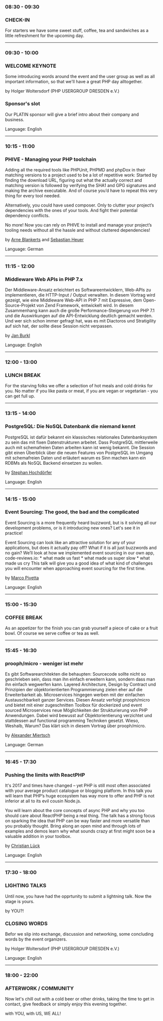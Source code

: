 <div class="schedule">
	<div class="row">
		<div class="col-xs-12 col-sm-4 col-md-3">
			<h3>08:30 - 09:30</h3>	
		</div>
		<div class="col-xs-12 col-sm-8 col-md-9">
			<h3>
			    <a href="https://joind.in/talk/aed73" target="_blank" title="Rate now at joind.in" class="pull-right">
                    <i class="fa fa-commenting-o"></i>
                </a>
			    CHECK-IN
			</h3>
			<p class="text-muted">
				For starters we have some sweet stuff, coffee, tea and sandwiches as a little refreshment for the upcoming day. 
			</p>
		</div>
	</div>
	<hr class="blockspace">
	<div class="row">
		<div class="col-xs-12 col-sm-4 col-md-3">
			<h3>09:30 - 10:00</h3>	
		</div>
		<div class="col-xs-12 col-sm-8 col-md-9">
			<h3>
			    <a href="https://joind.in/talk/73e7e" target="_blank" title="Rate now at joind.in" class="pull-right">
                    <i class="fa fa-commenting-o"></i>
                </a>
			    WELCOME KEYNOTE
			</h3>
			<p>
				Some introducing words around the event and the user group as well as all important information, so that we'll have a great PHP day alltogether.	
			</p>
			<p class="text-muted">by Holger Woltersdorf (PHP USERGROUP DRESDEN e.V.)</p>
			<h3>Sponsor's slot</h3>
			<p>
				Our PLATIN sponsor will give a brief intro about their company and business.
			</p>
			<p>Language: English</p>
		</div>
	</div>
	<hr class="blockspace">
	<div class="row">
		<div class="col-xs-12 col-sm-4 col-md-3">
			<h3>10:15 - 11:00</h3>	
		</div>
		<div class="col-xs-12 col-sm-8 col-md-9">
			<h3>
			    <a name="phive"></a>
			    <a href="https://joind.in/talk/41de1" target="_blank" title="Rate now at joind.in" class="pull-right">
                    <i class="fa fa-commenting-o"></i>
                </a>
			    PHIVE - Managing your PHP toolchain
			</h3>
			<p>
				Adding all the required tools like PHPUnit, PHPMD and phpDox in their matching versions to a project used to be a lot of repetitive work: 
				Started by finding the download URL, figuring out what the actually correct and matching version is followed by verifying the SHA1 and GPG 
				signatures and making the archive executable. And of course you’d have to repeat this very thing for every tool needed.
			</p>
			<p>
				Alternatively, you could have used composer. Only to clutter your project’s dependencies with the ones of your tools. 
				And fight their potential dependency conflicts.
			</p>
			<p>
				No more! Now you can rely on PHIVE to install and manage your project’s 
				tooling needs without all the hassle and without cluttered dependencies!
			</p>
			<p class="text-muted">
				by <a href="@baseUrl@/phpdd17/speaker.html#arne-blankerts">Arne Blankerts</a> 
				and <a href="@baseUrl@/phpdd17/speaker.html#sebastian-heuer">Sebastian Heuer</a>
			</p>
			<p>Language: German</p>
		</div>
	</div>
	<hr class="blockspace">
	<div class="row">
		<div class="col-xs-12 col-sm-4 col-md-3">
			<h3>11:15 - 12:00</h3>	
		</div>
		<div class="col-xs-12 col-sm-8 col-md-9">
			<h3>
			    <a name="middleware-web-apis-in-php-7"></a>
			    <a href="https://joind.in/talk/55cc8" target="_blank" title="Rate now at joind.in" class="pull-right">
                    <i class="fa fa-commenting-o"></i>
                </a>
			    Middleware Web APIs in PHP 7.x
			</h3>
			<p>
				Der Middleware-Ansatz erleichtert es Softwareentwicklern, Web-APIs zu implementieren, die HTTP-Input / Output verwalten. 
				In diesem Vortrag wird gezeigt, wie eine Middleware Web-API in PHP 7 mit Expressive, dem Open-Source-Projekt von Zend Framework, entwickelt wird. 
				In diesem Zusammenhang kann auch die große Performance-Steigerung von PHP 7.1 und die Auswirkungen auf die API-Entwicklung deutlich gemacht werden. 
				Und wer sich schon immer gefragt hat, was es mit Diactoros und Stratigility auf sich hat, der sollte diese Session nicht verpassen.
			</p>
			<p class="text-muted">by <a href="@baseUrl@/phpdd17/speaker.html#jan-burkl">Jan Burkl</a></p>
			<p>Language: English</p>
		</div>
	</div>
	<hr class="blockspace">
	<div class="row">
		<div class="col-xs-12 col-sm-4 col-md-3">
			<h3>12:00 - 13:00</h3>	
		</div>
		<div class="col-xs-12 col-sm-8 col-md-9">
			<h3>
			    <a href="https://joind.in/talk/5ede2" target="_blank" title="Rate now at joind.in" class="pull-right">
                    <i class="fa fa-commenting-o"></i>
                </a>
			    LUNCH BREAK
			</h3>
			<p class="text-muted">
				For the starving folks we offer a selection of hot meals and cold drinks for you. 
				No matter if you like pasta or meat, if you are vegan or vegetarian - you can get full up. 
			</p>
		</div>
	</div>
	<hr class="blockspace">
	<div class="row">
		<div class="col-xs-12 col-sm-4 col-md-3">
			<h3>13:15 - 14:00</h3>	
		</div>
		<div class="col-xs-12 col-sm-8 col-md-9">
			<h3>
			    <a name="postgresql"></a>
			    <a href="https://joind.in/talk/acdb0" target="_blank" title="Rate now at joind.in" class="pull-right">
                    <i class="fa fa-commenting-o"></i>
                </a>
			    PostgreSQL: Die NoSQL Datenbank die niemand kennt
			</h3>
			<p>
				PostgreSQL ist dafür bekannt ein klassisches
				relationales Datenbanksystem zu sein das mit fixen Datenstrukturen
				arbeitet. Dass PostgreSQL mittlerweile auch mit schemafreien Daten
				arbeiten kann ist wenig bekannt. Die Session gibt einen Überblick über
				die neuen Features von PostgreSQL im Umgang mit schemafreien Daten und
				erläutert warum es Sinn machen kann ein RDBMs als NoSQL Backend
				einsetzen zu wollen.
			</p>
			<p class="text-muted">by <a href="@baseUrl@/phpdd17/speaker.html#stephan-hochdoerfer">Stephan Hochdörfer</a></p>
			<p>Language: English</p>
		</div>
	</div>
	<hr class="blockspace">
	<div class="row">
		<div class="col-xs-12 col-sm-4 col-md-3">
			<h3>14:15 - 15:00</h3>	
		</div>
		<div class="col-xs-12 col-sm-8 col-md-9">
			<h3>
			    <a name="event-sourcing"></a>
			    <a href="https://joind.in/talk/c61a1" target="_blank" title="Rate now at joind.in" class="pull-right">
                    <i class="fa fa-commenting-o"></i>
                </a>
			    Event Sourcing: The good, the bad and the complicated
			</h3>
			<p>
				Event Sourcing is a more frequently heard buzzword, but is it solving all our development problems, or is it introducing new ones? Let's see it in practice!
			</p>
			<p>
                Event Sourcing can look like an attractive solution for any of your applications, but does it actually pay off? What if it is all just buzzwords and no gain? 
                We’ll look at how we implemented event sourcing in our own app, code-reviews.io: * what made us fast * what made us super slow * what made us cry 
                This talk will give you a good idea of what kind of challenges you will encounter when approaching event sourcing for the first time.
			</p>
			<p class="text-muted">by <a href="@baseUrl@/phpdd17/speaker.html#marco-pivetta">Marco Pivetta</a></p>
			<p>Language: English</p>
		</div>
	</div>
	<hr class="blockspace">
	<div class="row">
		<div class="col-xs-12 col-sm-4 col-md-3">
			<h3>15:00 - 15:30</h3>	
		</div>
		<div class="col-xs-12 col-sm-8 col-md-9">
			<h3>
			    <a href="https://joind.in/talk/322f6" target="_blank" title="Rate now at joind.in" class="pull-right">
                    <i class="fa fa-commenting-o"></i>
                </a>
			    COFFEE BREAK
			</h3>
			<p class="text-muted">
				As an appetizer for the finish you can grab yourself a piece of cake or a fruit bowl. Of course we serve coffee or tea as well.
			</p>
		</div>
	</div>
	<hr class="blockspace">
	<div class="row">
		<div class="col-xs-12 col-sm-4 col-md-3">
			<h3>15:45 - 16:30</h3>	
		</div>
		<div class="col-xs-12 col-sm-8 col-md-9">
			<h3>
			    <a name="prooph-micro"></a>
			    <a href="https://joind.in/talk/a25c0" target="_blank" title="Rate now at joind.in" class="pull-right">
                    <i class="fa fa-commenting-o"></i>
                </a>
			    prooph/micro - weniger ist mehr
			</h3>
			<p>Es gibt Softwarearchitekten die behaupten: Sourcecode sollte nicht so geschrieben sein, dass man ihn einfach erweitern kann, sondern dass man ihn einfach wegwerfen kann.
               Layered Architecture, Design by Contract und Prinzipien der objektorientierten Programmierung zielen eher auf die Erweiterbarkeit ab. Microservices hingegen werben mit der einfachen Austauschbarkeit
               ganzer Services. Diesen Ansatz verfolgt prooph/micro und bietet mit einer zugeschnitten Toolbox für dockerized und event sourced Microservices neue Möglichkeiten der Strukturierung von PHP Anwendungen. Dabei wird bewusst auf Objektorientierung verzichtet und stattdessen auf functional programming Techniken gesetzt. Wieso, Weshalb, Warum? Das klärt sich in diesem Vortrag über prooph/micro.</p>
			<p class="text-muted">by <a href="@baseUrl@/phpdd17/speaker.html#alexander-miertsch">Alexander Miertsch</a></p>
			<p>Language: German</p>
		</div>
	</div>
	<hr class="blockspace">
	<div class="row">
        <div class="col-xs-12 col-sm-4 col-md-3">
            <h3>16:45 - 17:30</h3>	
        </div>
        <div class="col-xs-12 col-sm-8 col-md-9">
            <h3>
                <a name="react-php"></a>
                <a href="https://joind.in/talk/607ac" target="_blank" title="Rate now at joind.in" class="pull-right">
                    <i class="fa fa-commenting-o"></i>
                </a>
                Pushing the limits with ReactPHP
            </h3>
            <p>
                It's 2017 and times have changed – yet PHP is still most often associated with your average product 
                catalogue or blogging platform. In this talk you will learn that PHP’s huge ecosystem has way more to 
                offer and PHP is not inferior at all to its evil cousin Node.js.
            </p>
            <p>
                You will learn about the core concepts of async PHP and why you too should care about ReactPHP being a 
                real thing. The talk has a strong focus on sparking the idea that PHP can be way faster and more 
                versatile than you probably thought. Bring along an open mind and through lots of examples and demos 
                learn why what sounds crazy at first might soon be a valuable addition in your toolbox.
            </p>
            <p class="text-muted">by <a href="@baseUrl@/en/phpdd17/speakers.html#christian-lueck">Christian Lück</a></p>
            <p>Language: English</p>
        </div>
    </div>
	<hr class="blockspace">
	<div class="row">
		<div class="col-xs-12 col-sm-4 col-md-3">
			<h3>17:30 - 18:00</h3>	
		</div>
		<div class="col-xs-12 col-sm-8 col-md-9">
			<h3>
			    <a href="https://joind.in/talk/3a8dd" target="_blank" title="Rate now at joind.in" class="pull-right">
                    <i class="fa fa-commenting-o"></i>
                </a>
			    LIGHTING TALKS
			</h3>
			<p>
				Until now, you have had the opprtunity to submit a lightning talk. Now the stage is yours.
			</p>
			<p class="text-muted">by YOU?!</p>
			<h3>
			    <a href="https://joind.in/talk/e1c2b" target="_blank" title="Rate now at joind.in" class="pull-right">
                    <i class="fa fa-commenting-o"></i>
                </a>
			    CLOSING WORDS
			</h3>
			<p>
				Befor we slip into exchange, discussion and networking, some concluding words by the event organizers. 
			</p>
			<p class="text-muted">by Holger Woltersdorf (PHP USERGROUP DRESDEN e.V.)</p>
			<p>Language: English</p>
		</div>
	</div>
	<hr class="blockspace">
	<div class="row">
		<div class="col-xs-12 col-sm-4 col-md-3">
			<h3>18:00 - 22:00</h3>	
		</div>
		<div class="col-xs-12 col-sm-8 col-md-9">
			<h3>
			    <a href="https://joind.in/talk/1cdc1" target="_blank" title="Rate now at joind.in" class="pull-right">
                    <i class="fa fa-commenting-o"></i>
                </a>
			    AFTERWORK / COMMUNITY
			</h3>
			<p>
				Now let's chill out with a cold beer or other drinks, taking the time to get in contact, give feedback or simply enjoy this evening together.
			</p>
			<span class="text-muted">with YOU, with US, WE ALL!</span>
		</div>
	</div>
</div>
